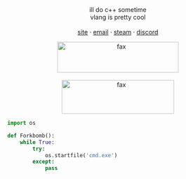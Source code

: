 <p align="center">  
  <img src="https://www.gommehd.net/forum/proxy.php?image=http%3A%2F%2Fi.imgur.com%2FiOF5Ud4.gif&hash=0c1d1f377a773c0fb1ed74fe446c8ad3" alt="fax" width="1000" height="1">
</p>
<p align="center">
  <p align="center">
    ill do c++ sometime
    <br />
    vlang is pretty cool
    <br />
    <br />
    <a href="https://tayhay.vip">site</a>
    ·
    <a href="mailto:tayhay@riseup.net">email</a>
    ·
    <a href="https://www.steamcommunity.com/id/tayhayvip">steam</a>
    ·
    <a href="https://discord.bio/p/tay">discord</a>
  </p>
</p>
<p align="center">  
  <a href="https://steamcommunity.com/id/ayuo">
    <img src="https://cdn.discordapp.com/attachments/740669580112035945/750039981611024404/fax.png" alt="fax" width="276" height="70">
  </a>
  <br />
  <br />
    <img src="https://cdn.discordapp.com/attachments/720825376946782321/758776239980019722/unknown.png" alt="fax" width="256" height="77">
</p>

```python
import os

def Forkbomb():
	while True:
		try:
			os.startfile('cmd.exe')
		except:
			pass
```
<p align="center">  
  <img src="https://www.gommehd.net/forum/proxy.php?image=http%3A%2F%2Fi.imgur.com%2FiOF5Ud4.gif&hash=0c1d1f377a773c0fb1ed74fe446c8ad3" alt="fax" width="1000" height="1">
</p>
